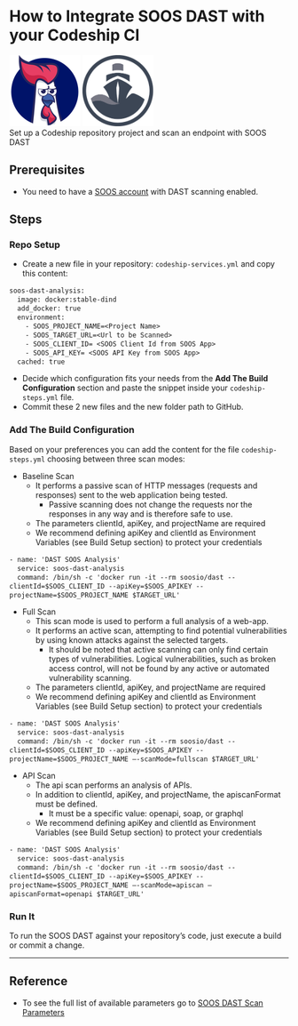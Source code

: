 # How to Integrate SOOS DAST with your Codeship CI
<div>
<img src="../assets/img/SOOS-Icon.png" alt="SOOS" width="128" height="128">
<img src="../assets/img/codeship.png" alt="Codeship" width="128" height="128">
</div>
Set up a Codeship repository project and scan an endpoint with SOOS DAST

## Prerequisites

- You need to have a [SOOS account](https://app.soos.io/register) with DAST scanning enabled.

## Steps

### **Repo Setup**
- Create a new file in your repository: `codeship-services.yml` and copy this content:
```
soos-dast-analysis:
  image: docker:stable-dind
  add_docker: true
  environment:
    - SOOS_PROJECT_NAME=<Project Name>
    - SOOS_TARGET_URL=<Url to be Scanned>
    - SOOS_CLIENT_ID= <SOOS Client Id from SOOS App>
    - SOOS_API_KEY= <SOOS API Key from SOOS App>
  cached: true
```

- Decide which configuration fits your needs from the **Add The Build Configuration** section and paste the snippet inside your `codeship-steps.yml` file.
- Commit these 2 new files and the new folder path to GitHub.

### **Add The Build Configuration**
Based on your preferences you can add the content for the file `codeship-steps.yml` choosing between three scan modes:
* Baseline Scan 
    * It performs a passive scan of HTTP messages (requests and responses) sent to the web application being tested. 
        * Passive scanning does not change the requests nor the responses in any way and is therefore safe to use.
    * The parameters clientId, apiKey, and projectName are required
    * We recommend defining apiKey and clientId as Environment Variables    (see Build Setup section) to protect your credentials

```
- name: 'DAST SOOS Analysis'
  service: soos-dast-analysis
  command: /bin/sh -c 'docker run -it --rm soosio/dast --clientId=$SOOS_CLIENT_ID --apiKey=$SOOS_APIKEY --projectName=$SOOS_PROJECT_NAME $TARGET_URL'
```
* Full Scan 
    * This scan mode is used to perform a full analysis of a web-app. 
    * It performs an active scan, attempting to find potential vulnerabilities by using known attacks against the selected targets. 
        * It should be noted that active scanning can only find certain types of vulnerabilities. Logical vulnerabilities, such as broken access control, will not be found by any active or automated vulnerability scanning.
    * The parameters clientId, apiKey, and projectName are required
    * We recommend defining apiKey and clientId as Environment Variables (see Build Setup section) to protect your credentials
```
- name: 'DAST SOOS Analysis'
  service: soos-dast-analysis
  command: /bin/sh -c 'docker run -it --rm soosio/dast --clientId=$SOOS_CLIENT_ID --apiKey=$SOOS_APIKEY --projectName=$SOOS_PROJECT_NAME —-scanMode=fullscan $TARGET_URL'
```
* API Scan 
    * The api scan performs an analysis of APIs.
    * In addition to clientId, apiKey, and projectName, the apiscanFormat must be defined. 
        * It must be a specific value: openapi, soap, or graphql
    * We recommend defining apiKey and clientId as Environment Variables (see Build Setup section) to protect your credentials
```
- name: 'DAST SOOS Analysis'
  service: soos-dast-analysis
  command: /bin/sh -c 'docker run -it --rm soosio/dast --clientId=$SOOS_CLIENT_ID --apiKey=$SOOS_APIKEY --projectName=$SOOS_PROJECT_NAME —-scanMode=apiscan –apiscanFormat=openapi $TARGET_URL'
```

### Run It
To run the SOOS DAST  against your repository’s code, just execute a build or commit a change.

---

## Reference
* To see the full list of available parameters go to [SOOS DAST Scan Parameters](https://github.com/soos-io/soos-dast#parameters)
